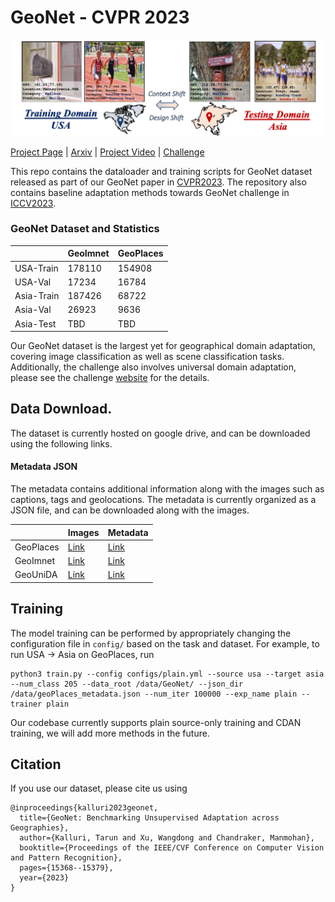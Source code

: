 # GeoNet - CVPR 2023

![Eg2](./assets/intro_map.png)

[Project Page](https://tarun005.github.io/GeoNet/) | [Arxiv](http://arxiv.org/abs/2303.15443) | [Project Video](https://youtu.be/8ctgN8UBK9E) | [Challenge](https://geonet-challenge.github.io/ICCV2023/)

This repo contains the dataloader and training scripts for GeoNet dataset released as part of our GeoNet paper in [CVPR2023](https://tarun005.github.io/GeoNet/). The repository also contains baseline adaptation methods towards GeoNet challenge in [ICCV2023](https://geonet-challenge.github.io/ICCV2023/). 

### GeoNet Dataset and Statistics

|          | GeoImnet | GeoPlaces | 
| -------- | -------- | --------- | 
USA-Train      |  178110 | 154908 |
USA-Val      |  17234 | 16784     |
Asia-Train      |  187426 | 68722 | 
Asia-Val      |  26923 | 9636     |
Asia-Test |      TBD   | TBD      | 

Our GeoNet dataset is the largest yet for geographical domain adaptation, covering image classification as well as scene classification tasks. Additionally, the challenge also involves universal domain adaptation, please see the challenge [website](https://geonet-challenge.github.io/ICCV2023/challenge.html) for the details.

## Data Download.

The dataset is currently hosted on google drive, and can be downloaded using the following links.

#### Metadata JSON

The metadata contains additional information along with the images such as captions, tags and geolocations. The metadata is currently organized as a JSON file, and can be downloaded along with the images.

|           | Images | Metadata | 
| -------- | -------- | --------- | 
GeoPlaces  | [Link](https://drive.google.com/file/d/1VeMkGu2kyqRHPSe0Gg7c4qJMdSZUtteS/view?usp=drive_link) | [Link](https://drive.google.com/file/d/1LQknhiXImFt0L9fyL0lIz-lCx6Wupuxg/view?usp=sharing) |
GeoImnet   | [Link](https://drive.google.com/file/d/1XA3g9KuPjKIsVDHahm0T2Wv4_SXL19iV/view?usp=drive_link) | [Link](https://drive.google.com/file/d/13ny2WvPNlOuUBF-tHQ_YInHqd4e_fBS5/view?usp=sharing) |
GeoUniDA   | [Link](https://drive.google.com/file/d/10hoPOQN7LpLQwlTh7SPk22iGvJbYjnSK/view?usp=drive_link) | [Link](https://drive.google.com/file/d/1Zub1SUFijipfIE3USNC6LodaY9F8e-I0/view?usp=sharing)

## Training

The model training can be performed by appropriately changing the configuration file in `config/` based on the task and dataset. For example, to run USA -> Asia on GeoPlaces, run
```
python3 train.py --config configs/plain.yml --source usa --target asia --num_class 205 --data_root /data/GeoNet/ --json_dir /data/geoPlaces_metadata.json --num_iter 100000 --exp_name plain --trainer plain
```

Our codebase currently supports plain source-only training and CDAN training, we will add more methods in the future.

## Citation

If you use our dataset, please cite us using

```
@inproceedings{kalluri2023geonet,
  title={GeoNet: Benchmarking Unsupervised Adaptation across Geographies},
  author={Kalluri, Tarun and Xu, Wangdong and Chandraker, Manmohan},
  booktitle={Proceedings of the IEEE/CVF Conference on Computer Vision and Pattern Recognition},
  pages={15368--15379},
  year={2023}
}
```
